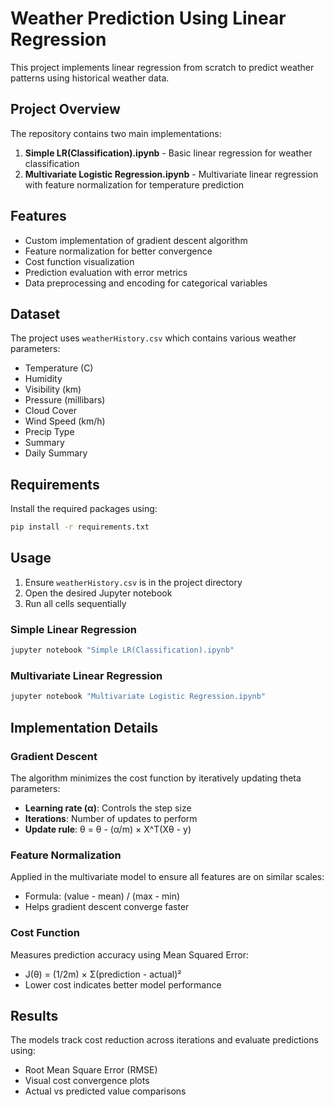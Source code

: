 # Weather Prediction Using Linear Regression

This project implements linear regression from scratch to predict weather patterns using historical weather data.

## Project Overview

The repository contains two main implementations:

1. **Simple LR(Classification).ipynb** - Basic linear regression for weather classification
2. **Multivariate Logistic Regression.ipynb** - Multivariate linear regression with feature normalization for temperature prediction

## Features

- Custom implementation of gradient descent algorithm
- Feature normalization for better convergence
- Cost function visualization
- Prediction evaluation with error metrics
- Data preprocessing and encoding for categorical variables

## Dataset

The project uses `weatherHistory.csv` which contains various weather parameters:
- Temperature (C)
- Humidity
- Visibility (km)
- Pressure (millibars)
- Cloud Cover
- Wind Speed (km/h)
- Precip Type
- Summary
- Daily Summary

## Requirements

Install the required packages using:

```bash
pip install -r requirements.txt
```

## Usage

1. Ensure `weatherHistory.csv` is in the project directory
2. Open the desired Jupyter notebook
3. Run all cells sequentially

### Simple Linear Regression
```bash
jupyter notebook "Simple LR(Classification).ipynb"
```

### Multivariate Linear Regression
```bash
jupyter notebook "Multivariate Logistic Regression.ipynb"
```

## Implementation Details

### Gradient Descent
The algorithm minimizes the cost function by iteratively updating theta parameters:
- **Learning rate (α)**: Controls the step size
- **Iterations**: Number of updates to perform
- **Update rule**: θ = θ - (α/m) × X^T(Xθ - y)

### Feature Normalization
Applied in the multivariate model to ensure all features are on similar scales:
- Formula: (value - mean) / (max - min)
- Helps gradient descent converge faster

### Cost Function
Measures prediction accuracy using Mean Squared Error:
- J(θ) = (1/2m) × Σ(prediction - actual)²
- Lower cost indicates better model performance

## Results

The models track cost reduction across iterations and evaluate predictions using:
- Root Mean Square Error (RMSE)
- Visual cost convergence plots
- Actual vs predicted value comparisons

